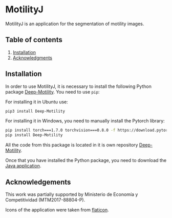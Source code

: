 # MotilityJ

MotilityJ is an application for the segmentation of motility images. 

## Table of contents

1. [Installation](#installation)
2. [Acknowledgments](#Acknowledgments)

## Installation

In order to use MotilityJ, it is necessary to install the following Python package [Deep-Motility](https://pypi.org/project/Deep-Motility). You need to use `pip`:

For installing it in Ubuntu use:
```bash
pip3 install Deep-Motility
```

For installing it in Windows, you need to manually install the Pytorch library:

```bash
pip install torch===1.7.0 torchvision===0.8.0 -f https://download.pytorch.org/whl/torch_stable.html
pip install Deep-Motility
```
All the code from this package is located in it is own repository [Deep-Motility](https://github.com/joheras/Deep-Motility).

Once that you have installed the Python package, you need to download the [Java application](https://github.com/joheras/MotilityJ/releases/download/v0.1/Motilidad.jar).



## Acknowledgements

This work was partially supported by Ministerio de Economía y Competitividad (MTM2017-88804-P).

Icons of the application were taken from [flaticon](https://www.flaticon.es/).
